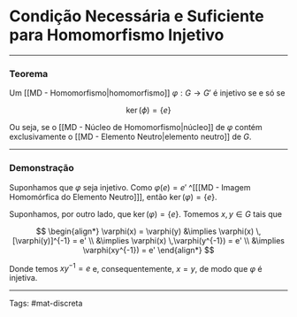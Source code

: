 # Condição Necessária e Suficiente para Homomorfismo Injetivo

---

### Teorema

Um [[MD - Homomorfismo|homomorfismo]] $\varphi:G\to G'$ é injetivo se e só se

$$
\mathrm{ker}\,(\phi) = \{ e \}
$$

Ou seja, se o [[MD - Núcleo de Homomorfismo|núcleo]] de $\varphi$ contém exclusivamente o [[MD - Elemento Neutro|elemento neutro]] de $G$.

---

### Demonstração

Suponhamos que $\varphi$ seja injetivo. Como $\varphi(e) = e'$ ^[[[MD - Imagem Homomórfica do Elemento Neutro]]], então $\mathrm{ker}\,(\varphi) = \{ e\}$.

Suponhamos, por outro lado, que $\mathrm{ker}\,(\varphi) = \{ e\}$. Tomemos $x,y \in G$ tais que

$$
\begin{align*}
\varphi(x) = \varphi(y) 
&\implies \varphi(x) \,[\varphi(y)]^{-1} = e' \\
&\implies \varphi(x) \,\varphi(y^{-1}) = e' \\
&\implies \varphi(xy^{-1}) = e'
\end{align*}
$$

Donde temos $xy^{-1}=e$ e, consequentemente, $x=y$, de modo que $\varphi$ é injetiva.

---

Tags: #mat-discreta 